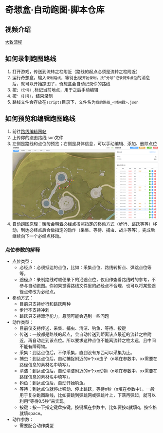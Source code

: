 # 奇想盒·自动跑图·脚本仓库
## 视频介绍
[大致流程](https://www.bilibili.com/video/BV1zcWGzCESR)

## 如何录制跑图路线
1. 打开游戏，传送到流转之柱附近（路线的起点必须是流转之柱附近）
2. 运行奇想盒，输入`录制路线`，等待出现`开始录制，按“分号”记录特殊点位`的消息后，就可以开始跑图了，奇想盒会自动记录你的路线
3. 按`;（分号）`,标记当前地点，用于之后手动编辑
4. 按`'（引号）`，结束录制
5. 路线文件会存放在`scripts`目录下，文件名为`我的路线_<时间戳>.json`

## 如何预览和编辑跑图路线
1. 前往[路线编辑网站](https://nikkigallery.vip/whimbox/pathedit)
2. 上传你的跑图路线json文件
3. 左侧是路线和点位的预览；右侧是具体信息，可以手动编辑、添加、删除点位
![网站截图](/docs/path_tools.png)
4. 自动跑图原理：暖暖会朝着必经点按照指定的移动方式（步行、跳跃等等）移动，到达必经点后会做指定的动作（采集、等待、捕虫、战斗等等），完成后继续向下一个必经点移动。
### 点位参数的解释
* 点位类型：
    * 必经点：必须抵达的点位，比如：采集点位、路线转折点、弹跳点位等等。
    * 途径点：录制路线时顺便录下的沿途点位，仅用作查看路线时的参考，不参与自动跑图。你如果觉得路线文件里的必经点不合理，也可以将某些途径点修改为必经点。
* 移动方式：
    * 目前只支持步行和跳跃两种
    * 步行不支持冲刺
    * 跳跃只支持漂浮能力，悬羽可能会遇到一些问题
* 动作类型：
    * 目前仅支持传送、采集、捕虫、清洁、钓鱼、等待、按键
    * 传送：一般都是路线的起点，会自动传送到距离该点最近的流转之柱附近，再自动走到该点位。所以要求这种点位不能离流转之柱太远，且中间不能有障碍物。
    * 采集：到达点位后，不停采集，直到没有东西可以采集为止。
    * 捕虫：到达点位后，自动捕捉附近的n个xx虫子（n填在参数中，xx需要在路径信息的素材名中填写）。
    * 清洁：到达点位后，自动清洁附近的n个xx动物（n填在参数中，xx需要在路径信息的素材名中填写）。
    * 钓鱼：到达点位后，自动开始钓鱼。
    * 等待：到达点位就停止移动、停止跳跃，等待n秒（n填在参数中）。一般用于复杂跑图路线，比如要跳到弹跳网或弹跳叶上，下落再弹起，就可以利用“等待0.5秒”来实现。
    * 按键：按一下指定键盘按键。按键填在参数中，比如要按q就填q，按空格就填space。
* 动作参数：
    * 需要配合动作类型